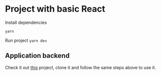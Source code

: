 # Project with basic React

Install dependencies 

`yarn`

Run project
`yarn dev`

## Application backend

Check it out [this](https://github.com/Kappyh/rocketseat-backend-1/blob/master/package.json) project, clone it and follow the same steps above to use it.
